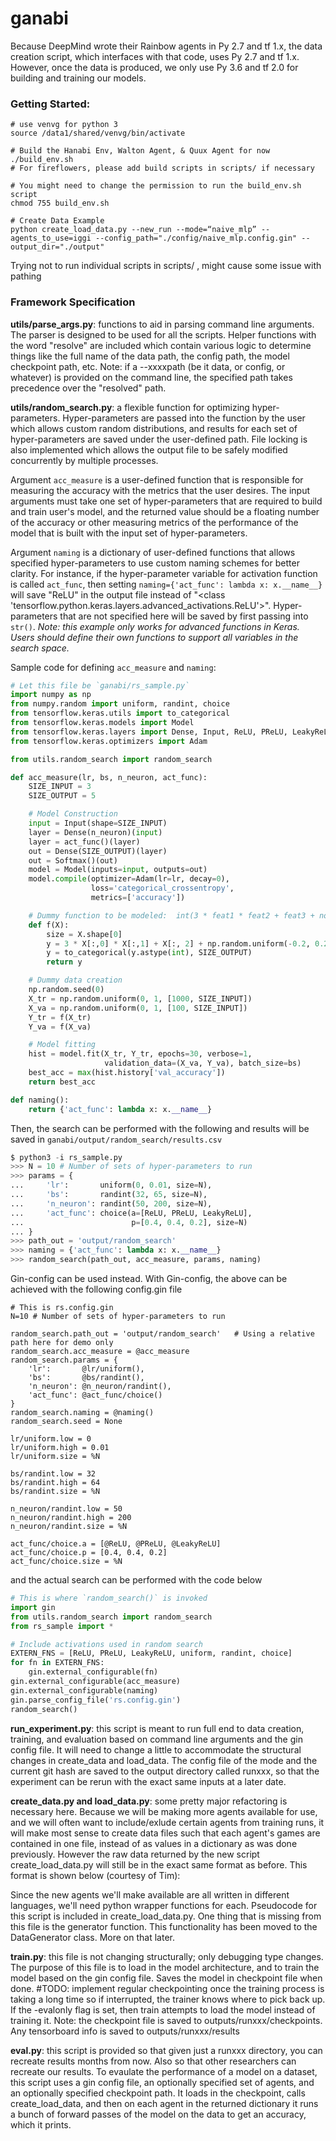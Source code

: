 # ganabi

Because DeepMind wrote their Rainbow agents in Py 2.7 and tf 1.x, the data creation script, which interfaces with that code, uses Py 2.7 and tf 1.x. However, once the data is produced, we only use Py 3.6 and tf 2.0 for building and training our models.

### Getting Started:
```
# use venvg for python 3
source /data1/shared/venvg/bin/activate

# Build the Hanabi Env, Walton Agent, & Quux Agent for now
./build_env.sh
# For fireflowers, please add build scripts in scripts/ if necessary

# You might need to change the permission to run the build_env.sh script
chmod 755 build_env.sh

# Create Data Example
python create_load_data.py --new_run --mode=“naive_mlp” --agents_to_use=iggi --config_path="./config/naive_mlp.config.gin" --output_dir="./output"
```
Trying not to run individual scripts in scripts/ , might cause some issue with pathing


### Framework Specification

**utils/parse_args.py**: functions to aid in parsing command line arguments. The parser is designed to be used for all the scripts. Helper functions with the word "resolve" are included which contain various logic to determine things like the full name of the data path, the config path, the model checkpoint path, etc. Note: if a --xxxxpath (be it data, or config, or whatever) is provided on the command line, the specified path takes precedence over the "resolved" path.

**utils/random_search.py**: a flexible function for optimizing hyper-parameters. Hyper-parameters are passed into the function by the user which allows custom random distributions, and results for each set of hyper-parameters are saved under the user-defined path. File locking is also implemented which allows the output file to be safely modified concurrently by multiple processes.

Argument `acc_measure` is a user-defined function that is responsible for measuring the accuracy with the metrics that the user desires. The input arguments must take one set of hyper-parameters that are required to build and train user's model, and the returned value should be a floating number of the accuracy or other measuring metrics of the performance of the model that is built with the input set of hyper-parameters.

Argument `naming` is a dictionary of user-defined functions that allows specified hyper-parameters to use custom naming schemes for better clarity. For instance, if the hyper-parameter variable for activation function is called `act_func`, then setting `naming={'act_func': lambda x: x.__name__}` will save "ReLU" in the output file instead of "<class 'tensorflow.python.keras.layers.advanced_activations.ReLU'>". Hyper-parameters that are not specified here will be saved by first passing into `str()`. *Note: this example only works for advanced functions in Keras. Users should define their own functions to support all variables in the search space.*

Sample code for defining `acc_measure` and `naming`:

```py
# Let this file be `ganabi/rs_sample.py`
import numpy as np
from numpy.random import uniform, randint, choice
from tensorflow.keras.utils import to_categorical
from tensorflow.keras.models import Model
from tensorflow.keras.layers import Dense, Input, ReLU, PReLU, LeakyReLU, Softmax
from tensorflow.keras.optimizers import Adam

from utils.random_search import random_search

def acc_measure(lr, bs, n_neuron, act_func):
    SIZE_INPUT = 3
    SIZE_OUTPUT = 5

    # Model Construction
    input = Input(shape=SIZE_INPUT)
    layer = Dense(n_neuron)(input)
    layer = act_func()(layer)
    out = Dense(SIZE_OUTPUT)(layer)
    out = Softmax()(out)
    model = Model(inputs=input, outputs=out)
    model.compile(optimizer=Adam(lr=lr, decay=0),
                  loss='categorical_crossentropy',
                  metrics=['accuracy'])

    # Dummy function to be modeled:  int(3 * feat1 * feat2 + feat3 + noise)
    def f(X):
        size = X.shape[0]
        y = 3 * X[:,0] * X[:,1] + X[:, 2] + np.random.uniform(-0.2, 0.2, size)
        y = to_categorical(y.astype(int), SIZE_OUTPUT)
        return y

    # Dummy data creation
    np.random.seed(0)
    X_tr = np.random.uniform(0, 1, [1000, SIZE_INPUT])
    X_va = np.random.uniform(0, 1, [100, SIZE_INPUT])
    Y_tr = f(X_tr)
    Y_va = f(X_va)

    # Model fitting
    hist = model.fit(X_tr, Y_tr, epochs=30, verbose=1,
                     validation_data=(X_va, Y_va), batch_size=bs)
    best_acc = max(hist.history['val_accuracy'])
    return best_acc

def naming():
    return {'act_func': lambda x: x.__name__}
```

Then, the search can be performed with the following and results will be saved in `ganabi/output/random_search/results.csv`

```py
$ python3 -i rs_sample.py
>>> N = 10 # Number of sets of hyper-parameters to run
>>> params = {
...     'lr':       uniform(0, 0.01, size=N),
...     'bs':       randint(32, 65, size=N),
...     'n_neuron': randint(50, 200, size=N),
...     'act_func': choice(a=[ReLU, PReLU, LeakyReLU],
...                        p=[0.4, 0.4, 0.2], size=N)
... }
>>> path_out = 'output/random_search'
>>> naming = {'act_func': lambda x: x.__name__}
>>> random_search(path_out, acc_measure, params, naming)
```

Gin-config can be used instead. With Gin-config, the above can be achieved with the following config.gin file

```gin
# This is rs.config.gin
N=10 # Number of sets of hyper-parameters to run

random_search.path_out = 'output/random_search'   # Using a relative path here for demo only
random_search.acc_measure = @acc_measure
random_search.params = {
    'lr':       @lr/uniform(),
    'bs':       @bs/randint(),
    'n_neuron': @n_neuron/randint(),
    'act_func': @act_func/choice()
}
random_search.naming = @naming()
random_search.seed = None

lr/uniform.low = 0
lr/uniform.high = 0.01
lr/uniform.size = %N

bs/randint.low = 32
bs/randint.high = 64
bs/randint.size = %N

n_neuron/randint.low = 50
n_neuron/randint.high = 200
n_neuron/randint.size = %N

act_func/choice.a = [@ReLU, @PReLU, @LeakyReLU]
act_func/choice.p = [0.4, 0.4, 0.2]
act_func/choice.size = %N
```

and the actual search can be performed with the code below

```py
# This is where `random_search()` is invoked
import gin
from utils.random_search import random_search
from rs_sample import *

# Include activations used in random search
EXTERN_FNS = [ReLU, PReLU, LeakyReLU, uniform, randint, choice]
for fn in EXTERN_FNS:
    gin.external_configurable(fn)
gin.external_configurable(acc_measure)
gin.external_configurable(naming)
gin.parse_config_file('rs.config.gin')
random_search()
```


**run_experiment.py**: this script is meant to run full end to data creation, training, and evaluation based on command line arguments and the gin config file. It will need to change a little to accommodate the structural changes in create_data and load_data. The config file of the mode and the current git hash are saved to the output directory called runxxx, so that the experiment can be rerun with the exact same inputs at a later date.

**create_data.py and load_data.py**: some pretty major refactoring is necessary here. Because we will be making more agents available for use, and we will often want to include/exlude certain agents from training runs, it will make most sense to create data files such that each agent's games are contained in one file, instead of as values in a dictionary as was done previously. However the raw data returned by the new script create_load_data.py will still be in the exact same format as before. This format is shown below (courtesy of Tim): 

Since the new agents we'll make available are all written in different languages, we'll need python wrapper functions for each. Pseudocode for this script is included in create_load_data.py. One thing that is missing from this file is the generator function. This functionality has been moved to the DataGenerator class. More on that later.

**train.py**: this file is not changing structurally; only debugging type changes. The purpose of this file is to load in the model architecture, and to train the model based on the gin config file. Saves the model in checkpoint file when done. #TODO: implement regular checkpointing once the training process is taking a long time so if interrupted, the trainer knows where to pick back up. If the -evalonly flag is set, then train attempts to load the model instead of training it. Note: the checkpoint file is saved to outputs/runxxx/checkpoints. Any tensorboard info is saved to outputs/runxxx/results

**eval.py**: this script is provided so that given just a runxxx directory, you can recreate results months from now. Also so that other researchers can recreate our results. To evaulate the performance of a model on a dataset, this script uses a gin config file, an optionally specified set of agents, and an optionally specified checkpoint path. It loads in the checkpoint, calls create_load_data, and then on each agent in the returned dictionary it runs a bunch of forward passes of the model on the data to get an accuracy, which it prints. 
